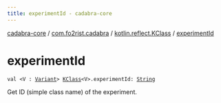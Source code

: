 ```yaml
---
title: experimentId - cadabra-core
---
```


[cadabra-core](../../index.html) / [com.fo2rist.cadabra](../index.html) / [kotlin.reflect.KClass](index.html) / [experimentId](./experiment-id.html)

# experimentId

`val <V : `[`Variant`](../-variant/index.html)`> `[`KClass`](https://kotlinlang.org/api/latest/jvm/stdlib/kotlin.reflect/-k-class/index.html)`<V>.experimentId: `[`String`](https://kotlinlang.org/api/latest/jvm/stdlib/kotlin/-string/index.html)

Get ID (simple class name) of the experiment.

